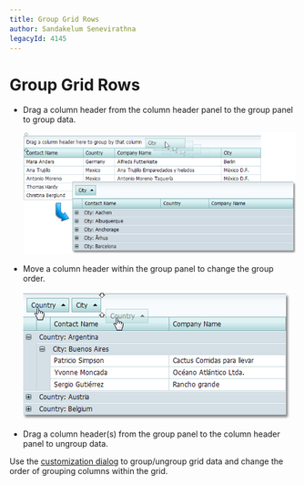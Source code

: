 ```yaml
---
title: Group Grid Rows
author: Sandakelum Senevirathna
legacyId: 4145
---
```

# Group Grid Rows
* Drag a column header from the column header panel to the group panel to group data.
	
	![ASPxGridView_Grouping](../../../images/img7178.png)
* Move a column header within the group panel to change the group order.
	
	![ASPxGridView_GroupReorder](../../../images/img7179.png)
* Drag a column header(s) from the group panel to the column header panel to ungroup data.

Use the [customization dialog](../customization-dialog/grouping-page.md) to group/ungroup grid data and change the order of grouping columns within the grid.